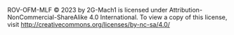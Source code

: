 ROV-OFM-MLF © 2023 by 2G-Mach1 is licensed under Attribution-NonCommercial-ShareAlike 4.0 International. To view a copy of this license, visit http://creativecommons.org/licenses/by-nc-sa/4.0/
